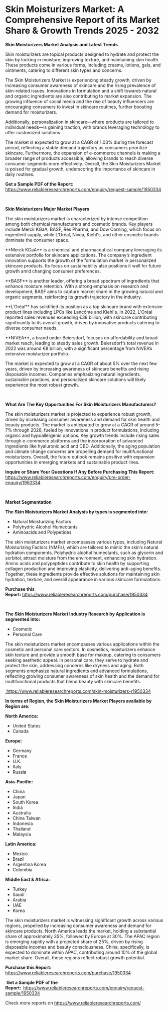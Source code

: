 <p><h1>Skin Moisturizers Market: A Comprehensive Report of its Market Share & Growth Trends 2025 - 2032</h1></p><p><strong>Skin Moisturizers Market Analysis and Latest Trends</strong></p>
<p><p>Skin moisturizers are topical products designed to hydrate and protect the skin by locking in moisture, improving texture, and maintaining skin health. These products come in various forms, including creams, lotions, gels, and ointments, catering to different skin types and concerns.</p><p>The Skin Moisturizers Market is experiencing steady growth, driven by increasing consumer awareness of skincare and the rising prevalence of skin-related issues. Innovations in formulation and a shift towards natural and organic ingredients are also contributing to market expansion. The growing influence of social media and the rise of beauty influencers are encouraging consumers to invest in skincare routines, further boosting demand for moisturizers. </p><p>Additionally, personalization in skincare—where products are tailored to individual needs—is gaining traction, with brands leveraging technology to offer customized solutions. </p><p>The market is expected to grow at a CAGR of 1.03% during the forecast period, reflecting a stable demand trajectory as consumers prioritize skincare. Furthermore, the expansion of e-commerce channels is making a broader range of products accessible, allowing brands to reach diverse consumer segments more effectively. Overall, the Skin Moisturizers Market is poised for gradual growth, underscoring the importance of skincare in daily routines.</p></p>
<p><strong>Get a Sample PDF of the Report:&nbsp;</strong> <a href="https://www.reliableresearchreports.com/enquiry/request-sample/1950334?utm_campaign=3131&utm_medium=2&utm_source=Github&utm_content=ia&utm_term=04042025&utm_id=skin-moisturizers">https://www.reliableresearchreports.com/enquiry/request-sample/1950334</a></p>
<p>&nbsp;</p>
<p><strong>Skin Moisturizers Major Market Players</strong></p>
<p><p>The skin moisturizers market is characterized by intense competition among both chemical manufacturers and cosmetic brands. Key players include Merck KGaA, BASF, Res Pharma, and Dow Corning, which focus on ingredient supply, while L’Oréal, Nivea, Kiehl's, and other cosmetic brands dominate the consumer space.</p><p>**Merck KGaA** is a chemical and pharmaceutical company leveraging its extensive portfolio for skincare applications. The company’s ingredient innovation supports the growth of the formulation market in personalized skincare products. Its focus on sustainability also positions it well for future growth amid changing consumer preferences.</p><p>**BASF** is another leader, offering a broad spectrum of ingredients that enhance moisture retention. With a strong emphasis on research and development, BASF aims to capture market share in the growing natural and organic segments, reinforcing its growth trajectory in the industry.</p><p>**L’Oréal** has solidified its position as a top skincare brand with extensive product lines including LPCs like Lancôme and Kiehl's. In 2022, L'Oréal reported sales revenues exceeding €38 billion, with skincare contributing significantly to its overall growth, driven by innovative products catering to diverse consumer needs.</p><p>**NIVEA**, a brand under Beiersdorf, focuses on affordability and broad market reach, leading to steady sales growth. Beiersdorf’s total revenue in 2022 was around €8 billion, with a significant percentage from NIVEA’s extensive moisturizer portfolio.</p><p>The market is expected to grow at a CAGR of about 5% over the next few years, driven by increasing awareness of skincare benefits and rising disposable incomes. Companies emphasizing natural ingredients, sustainable practices, and personalized skincare solutions will likely experience the most robust growth.</p></p>
<p>&nbsp;</p>
<p><strong>What Are The Key Opportunities For Skin Moisturizers Manufacturers?</strong></p>
<p><p>The skin moisturizers market is projected to experience robust growth, driven by increasing consumer awareness and demand for skin health and beauty products. The market is anticipated to grow at a CAGR of around 5-7% through 2028, fueled by innovations in product formulations, including organic and hypoallergenic options. Key growth trends include rising sales through e-commerce platforms and the incorporation of advanced ingredients like hyaluronic acid and CBD. Additionally, the aging population and climate change concerns are propelling demand for multifunctional moisturizers. Overall, the future outlook remains positive with expansion opportunities in emerging markets and sustainable product lines.</p></p>
<p><strong>Inquire or Share Your Questions If Any Before Purchasing This Report:</strong> <a href="https://www.reliableresearchreports.com/enquiry/pre-order-enquiry/1950334?utm_campaign=3131&utm_medium=2&utm_source=Github&utm_content=ia&utm_term=04042025&utm_id=skin-moisturizers">https://www.reliableresearchreports.com/enquiry/pre-order-enquiry/1950334</a></p>
<p>&nbsp;</p>
<p><strong>Market Segmentation</strong></p>
<p><strong>The Skin Moisturizers Market Analysis by types is segmented into:</strong></p>
<p><ul><li>Natural Moisturizing Factors</li><li>Polyhydric Alcohol Humectants</li><li>Aminoacids and Polypetides</li></ul></p>
<p><p>The skin moisturizers market encompasses various types, including Natural Moisturizing Factors (NMFs), which are tailored to mimic the skin’s natural hydration components. Polyhydric alcohol humectants, such as glycerin and sorbitol, attract moisture from the environment, enhancing skin hydration. Amino acids and polypeptides contribute to skin health by supporting collagen production and improving elasticity, delivering anti-aging benefits. Together, these ingredients provide effective solutions for maintaining skin hydration, texture, and overall appearance in various skincare formulations.</p></p>
<p><strong>Purchase this Report:&nbsp;</strong><a href="https://www.reliableresearchreports.com/purchase/1950334?utm_campaign=3131&utm_medium=2&utm_source=Github&utm_content=ia&utm_term=04042025&utm_id=skin-moisturizers">https://www.reliableresearchreports.com/purchase/1950334</a></p>
<p>&nbsp;</p>
<p><strong>The Skin Moisturizers Market Industry Research by Application is segmented into:</strong></p>
<p><ul><li>Cosmetic</li><li>Personal Care</li></ul></p>
<p><p>The skin moisturizers market encompasses various applications within the cosmetic and personal care sectors. In cosmetics, moisturizers enhance skin texture and provide a smooth base for makeup, catering to consumers seeking aesthetic appeal. In personal care, they serve to hydrate and protect the skin, addressing concerns like dryness and aging. Both segments emphasize natural ingredients and advanced formulations, reflecting growing consumer awareness of skin health and the demand for multifunctional products that blend beauty with skincare benefits.</p></p>
<p><a href="https://www.reliableresearchreports.com/skin-moisturizers-r1950334?utm_campaign=3131&utm_medium=2&utm_source=Github&utm_content=ia&utm_term=04042025&utm_id=skin-moisturizers">&nbsp;https://www.reliableresearchreports.com/skin-moisturizers-r1950334</a></p>
<p><strong>In terms of Region, the Skin Moisturizers Market Players available by Region are:</strong></p>
<p>
    <p> <strong> North America: </strong>
        <ul>
            <li>United States</li>
            <li>Canada</li>
        </ul>
        </p> 
    <p> <strong> Europe: </strong>
        <ul>
            <li>Germany</li>
            <li>France</li>
            <li>U.K.</li>
            <li>Italy</li>
            <li>Russia</li>
        </ul>
        </p> 
    <p> <strong> Asia-Pacific: </strong>
        <ul>
            <li>China</li>
            <li>Japan</li>
            <li>South Korea</li>
            <li>India</li>
            <li>Australia</li>
            <li>China Taiwan</li>
            <li>Indonesia</li>
            <li>Thailand</li>
            <li>Malaysia</li>
        </ul>
        </p> 
    <p> <strong> Latin America: </strong>
        <ul>
            <li>Mexico</li>
            <li>Brazil</li>
            <li>Argentina Korea</li>
            <li>Colombia</li>
        </ul>
        </p> 
    <p> <strong> Middle East & Africa: </strong>
        <ul>
            <li>Turkey</li>
            <li>Saudi</li>
            <li>Arabia</li>
            <li>UAE</li>
            <li>Korea</li>
        </ul>
    </p>
    </p>
<p><p>The skin moisturizers market is witnessing significant growth across various regions, propelled by increasing consumer awareness and demand for skincare products. North America leads the market, holding a substantial share of approximately 35%, followed by Europe at 30%. The APAC region is emerging rapidly with a projected share of 25%, driven by rising disposable incomes and beauty consciousness. China, specifically, is expected to dominate within APAC, contributing around 10% of the global market share. Overall, these regions reflect robust growth potential.</p></p>
<p><strong>Purchase this Report: </strong><a href="https://www.reliableresearchreports.com/purchase/1950334?utm_campaign=3131&utm_medium=2&utm_source=Github&utm_content=ia&utm_term=04042025&utm_id=skin-moisturizers">https://www.reliableresearchreports.com/purchase/1950334</a></p>
<p>&nbsp;<strong>Get a Sample PDF of the Report:&nbsp;&nbsp;</strong><a href="https://www.reliableresearchreports.com/enquiry/request-sample/1950334?utm_campaign=3131&utm_medium=2&utm_source=Github&utm_content=ia&utm_term=04042025&utm_id=skin-moisturizers">https://www.reliableresearchreports.com/enquiry/request-sample/1950334</a></p>
<p><strong></strong></p>
<p>Check more reports on <a href="https://www.reliableresearchreports.com/?utm_campaign=3131&utm_medium=2&utm_source=Github&utm_content=ia&utm_term=04042025&utm_id=skin-moisturizers">https://www.reliableresearchreports.com/</a></p>